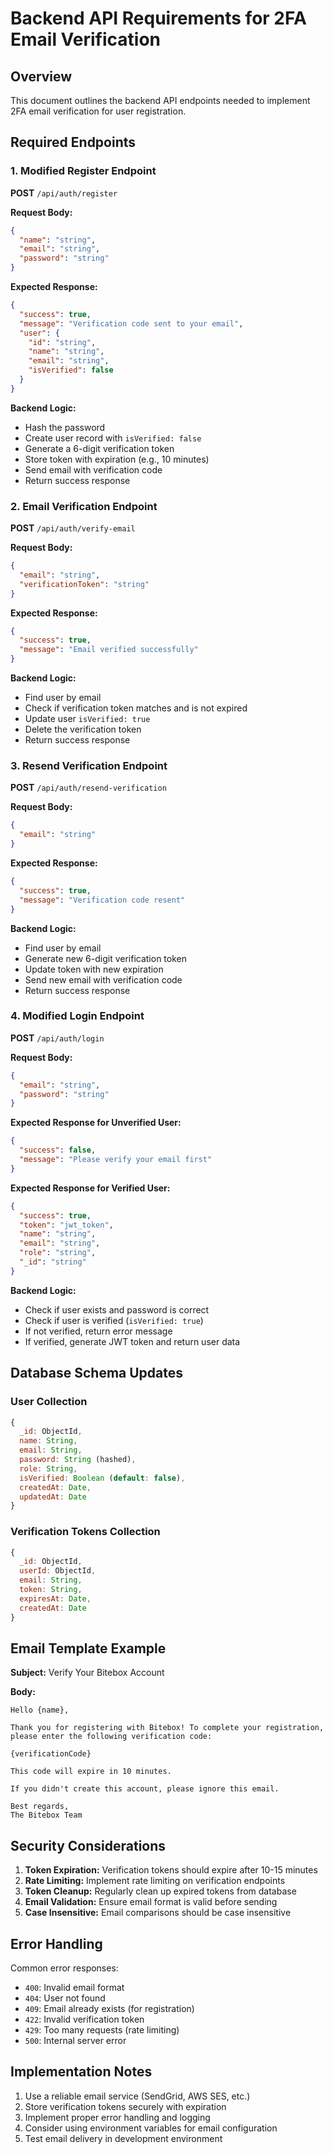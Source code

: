 # Backend API Requirements for 2FA Email Verification

## Overview
This document outlines the backend API endpoints needed to implement 2FA email verification for user registration.

## Required Endpoints

### 1. Modified Register Endpoint
**POST** `/api/auth/register`

**Request Body:**
```json
{
  "name": "string",
  "email": "string", 
  "password": "string"
}
```

**Expected Response:**
```json
{
  "success": true,
  "message": "Verification code sent to your email",
  "user": {
    "id": "string",
    "name": "string",
    "email": "string",
    "isVerified": false
  }
}
```

**Backend Logic:**
- Hash the password
- Create user record with `isVerified: false`
- Generate a 6-digit verification token
- Store token with expiration (e.g., 10 minutes)
- Send email with verification code
- Return success response

### 2. Email Verification Endpoint
**POST** `/api/auth/verify-email`

**Request Body:**
```json
{
  "email": "string",
  "verificationToken": "string"
}
```

**Expected Response:**
```json
{
  "success": true,
  "message": "Email verified successfully"
}
```

**Backend Logic:**
- Find user by email
- Check if verification token matches and is not expired
- Update user `isVerified: true`
- Delete the verification token
- Return success response

### 3. Resend Verification Endpoint
**POST** `/api/auth/resend-verification`

**Request Body:**
```json
{
  "email": "string"
}
```

**Expected Response:**
```json
{
  "success": true,
  "message": "Verification code resent"
}
```

**Backend Logic:**
- Find user by email
- Generate new 6-digit verification token
- Update token with new expiration
- Send new email with verification code
- Return success response

### 4. Modified Login Endpoint
**POST** `/api/auth/login`

**Request Body:**
```json
{
  "email": "string",
  "password": "string"
}
```

**Expected Response for Unverified User:**
```json
{
  "success": false,
  "message": "Please verify your email first"
}
```

**Expected Response for Verified User:**
```json
{
  "success": true,
  "token": "jwt_token",
  "name": "string",
  "email": "string",
  "role": "string",
  "_id": "string"
}
```

**Backend Logic:**
- Check if user exists and password is correct
- Check if user is verified (`isVerified: true`)
- If not verified, return error message
- If verified, generate JWT token and return user data

## Database Schema Updates

### User Collection
```javascript
{
  _id: ObjectId,
  name: String,
  email: String,
  password: String (hashed),
  role: String,
  isVerified: Boolean (default: false),
  createdAt: Date,
  updatedAt: Date
}
```

### Verification Tokens Collection
```javascript
{
  _id: ObjectId,
  userId: ObjectId,
  email: String,
  token: String,
  expiresAt: Date,
  createdAt: Date
}
```

## Email Template Example

**Subject:** Verify Your Bitebox Account

**Body:**
```
Hello {name},

Thank you for registering with Bitebox! To complete your registration, please enter the following verification code:

{verificationCode}

This code will expire in 10 minutes.

If you didn't create this account, please ignore this email.

Best regards,
The Bitebox Team
```

## Security Considerations

1. **Token Expiration:** Verification tokens should expire after 10-15 minutes
2. **Rate Limiting:** Implement rate limiting on verification endpoints
3. **Token Cleanup:** Regularly clean up expired tokens from database
4. **Email Validation:** Ensure email format is valid before sending
5. **Case Insensitive:** Email comparisons should be case insensitive

## Error Handling

Common error responses:
- `400`: Invalid email format
- `404`: User not found
- `409`: Email already exists (for registration)
- `422`: Invalid verification token
- `429`: Too many requests (rate limiting)
- `500`: Internal server error

## Implementation Notes

1. Use a reliable email service (SendGrid, AWS SES, etc.)
2. Store verification tokens securely with expiration
3. Implement proper error handling and logging
4. Consider using environment variables for email configuration
5. Test email delivery in development environment 